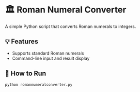 # 🏛️ Roman Numeral Converter

A simple Python script that converts Roman numerals to integers.

## 💡 Features

- Supports standard Roman numerals
- Command-line input and result display

## 🚀 How to Run

```bash
python romannumeralconverter.py
